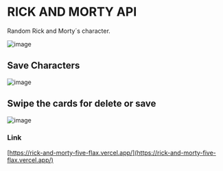 # RICK AND MORTY API

Random Rick and Morty´s character. 

![image](https://lh3.googleusercontent.com/knl4W745OE2uFoUtItwjewhjh9TXVf7Aa6uegpoLiV3EV6EY9_bJq2pHmvvtCkJTaWQQ-5tNBtJMBkRuTzWgwcMkjOAR7nL_MPyAKY3NHn3OQhqsl_8Z3Mub0cHjR4IloQjbKKFilukiBKQJiLptrH8pUpWENvFDH7hiJN31p5ISPcPH1a12KCUotSth3s9GJWT14ag7ryUXjy3IH-hqls6HBUi99jI6rQrI379dzRTOo7C6KCMul5PSa2HBkZydLJaJWGY0ryV-la1VfGcQqSCBx8233BFX5biCZZZjScFwxhvWnXlHnmLhHFGojqu13teUkso3HuAuvWTCWRJ1Adbpxb7oW3IcEZuBSPft34yaB_5CYGAgkAbbJR-_mjqpn_yhyS7CGpzfy74QOsn0ubIxYzI-CFsroHk70fCXFOtehFc1PMpbgfUjfvfokWhhkbLKXyEtyRDHWr1Mn7Ap_lvM-IQDgSOr7_Zbgcj8XPHS7BaFYbB2VnMTkEXaCQQo89Ut1XxmtKDRtmVtTBA4vWfdXCzo3f0F8Fcs34C1R4SFLR9D5GDS9TDBOMceRc_pMQd4f8t3eu9YQeJVStIZOT7LrMrCanHn36WVvMEcNStp4s_MgCq8X70tivr4hraiJqhH5fmadeEUWJpGc279S6ghw-rNy5HLsA7gQZQvb_bzpB73eJWK5vsNb6fN38z1HjvB_hT-70Iu-EHEqEX-7HFizmjk1o7RCfaOhCuL-XqHxjlRPmTvejSzcyW_4L4JVJBAjXC6PViva1napfw=w1326-h718-no?authuser=0)

## Save Characters

![image](https://lh3.googleusercontent.com/mFX2iSqYOug_3_4wfqWSmcX3NrOpQnNQkoZcb2DzHsg33Cc8YaT_bBECLTiejD77ijFI1KQNNQQ06YQsQKM0Sf832iH8ZeXUkrQPH6fdN4j7KIQ_Am5GilFVn9qPOiXlcL7F_A5Az51yXZVG-dzJPW1sqIkneYBYC4LHhAXz5Qp2Iz02uYyb_Otn2JDnEQ_Z5oeQQNVuNvptRbdJBYYgHGFz6PZ-psUFFBOOX-Dy27EAJKhqRWlYQnyRqBZ_iWf5C7uot4U_3be7qmwosdkjaNCHLwrEUngi4WoPgU6qFHNWqI759uy7i-nVRC6ZHewPavSq1vp9RcKq--Y1znug47TnQ8VSzsH2iXi-P8qDCYrKgbVyJAE6cd2t0BxJX_OnG14kxb_knM8G9DeNdxq3bE4ue11-idvSFquwiKM2vB8gLwTQLm90xoNvOQTlCP6iUlMeQUGExGvmD6BRew3gJ2w_6ymSVripYAywWPBlCYE0-8mJn1N5OgwiP1i77UrwiXMRAFvWX0_uGThb8-oYyVyBjY-0mTFWlbqjL-db1JV1HWjMjBPkOWl32n-kYNP1_jjhnMaXHE2WyqgX4DS0w5_i9i78pWGmKzPe8dj4XLM1XRWtXNUB0odhgZ-1qzPQiKEKZWHAz4qWbbyww-zLD3Vzupco80iiFYIlp_7u1yKvjG4vYDEMB4oqXkk3b7F2gEtUdnwhuy6cwMxi1butx_CZe6iZKB3uh_EKhDSv34RZxYhguvfQBgGQYmSZ0I0F8eL4P3aPYJpr_msTV5A=w1440-h682-no?authuser=0)

## Swipe the cards for delete or save

![image](https://lh3.googleusercontent.com/jesfKOiOhdfBjPV-VgQrzk17TTvdNeDeQHfsQjEOmrlAqzn8pZl99gJPXSTkp02rd41yxjN86DAkaK7KMVlhASKD8L1tA1KMqH3eyyzZ11PJ-BB5IlRsjkFFhqOiDx8-zQIUK_w2v4sXw5fFcpbkWwlqBgMO7JwnIzcYuvPs1VD2jS7ESAEa1nIZ1_uLDaIEpTBIv21m9k7vjkAoS2PoSRPUOKCOA_0yzsQ9mzX4bDzmWVD25ATN6vfeDrYpUdPOCrkSkgOPRBvU6YQvOu6eFyZJ2j5SM__AVAJqp1NeJRNf4zabHh4yyC5clcgMV8QYkmOej3FWoiuW2C_jyiCu4L_6KioeZLzZ6n7Qvq8d5RMwyAhaEbLRKVk3DMTwlrvlfbgvkBwvCHK3K7adVmSPi9WXWguyIsFIE0rK-RIU1kiAnvF4Hc2ARJNhiY9GbIfmQ85o3Kh5Tp8LT3F2EZ1t-M-_G7k85vVK0kQMr9mcLyUFUag1OQEtj5nDM-ZDVlYT656B7BCoCh_QWD0IO8p2_hfxt110wTvlofnG2xbru6chj_OedvPUIAL9V6X7iXJzthbYZpiyBgbG6Go4XLPlrGbqIaqDb1OQebLwNE6V1To47mFl7PycnZhYeLvD2M5Utmep5LoNxNosIMPSu_7Vv4mZVpqx1oscw2McU0s-fzALWpovNAqCew_bziq-WiUgKT-R2PCTFx681OcJkC38iUlrVQVGo8T5uv_1DxC55yO6b9nioQzX2IuBrEqyJ92dxVXl9J4qat5j44IMBp8=w663-h376-no?authuser=0)

### Link

[https://rick-and-morty-five-flax.vercel.app/](https://rick-and-morty-five-flax.vercel.app/) 



